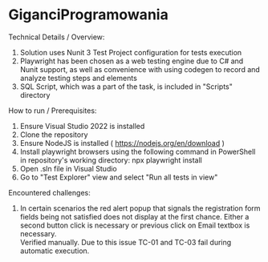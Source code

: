 # GiganciProgramowania

Technical Details / Overview:
1. Solution uses Nunit 3 Test Project configuration for tests execution
2. Playwright has been chosen as a web testing engine due to C# and Nunit support, as well as convenience with using codegen to record and analyze testing steps and elements
3. SQL Script, which was a part of the task, is included in "Scripts" directory

How to run / Prerequisites:
1. Ensure Visual Studio 2022 is installed
2. Clone the repository
3. Ensure NodeJS is installed ( https://nodejs.org/en/download )
4. Install playwright browsers using the following command in PowerShell in repository's working directory: npx playwright install
5. Open .sln file in Visual Studio
6. Go to "Test Explorer" view and select "Run all tests in view"

Encountered challenges:
1. In certain scenarios the red alert popup that signals the registration form fields being not satisfied does not display at the first chance. Either a second button click is necessary or previous click on Email textbox is necessary.<br>
Verified manually. Due to this issue TC-01 and TC-03 fail during automatic execution.
